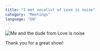 ```yaml
---
title: "I met vocalist of Love is noise"
category: "Meetings"
language: "EN"
---
```


![Me and the dude from Love is noise](/assets/music-reports/2024-12-06-i-met-vocalist-of-love-is-noise/i-met-vocalist-of-love-is-noise.jpg)

Thank you for a great show!
